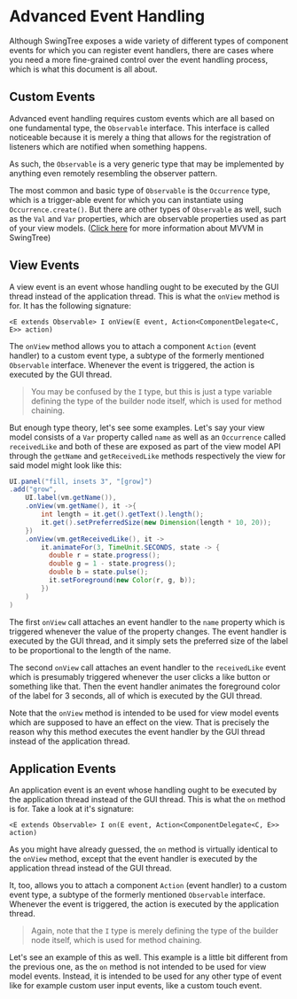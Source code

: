 
# Advanced Event Handling #

Although SwingTree exposes a wide variety of 
different types of component events for which you can register
event handlers, there are cases where you need a more fine-grained
control over the event handling process, which is what this document
is all about.

## Custom Events ##

Advanced event handling requires custom events
which are all based on one fundamental type, the `Observable` interface.
This interface is called noticeable because it is merely
a thing that allows for the registration of listeners
which are notified when something happens.

As such, the `Observable` is a very generic type that may be implemented
by anything even remotely resembling the observer pattern.

The most common and basic type of `Observable` is the `Occurrence` type,
which is a trigger-able event for which you can instantiate using `Occurrence.create()`.
But there are other types of `Observable` as well, such as the `Val` and `Var`
properties, which are observable properties used as part of your view models.
([Click here](Advanced-MVVM.md) for more information about MVVM in SwingTree)

## View Events ##

A view event is an event whose handling ought to be executed by the
GUI thread instead of the application thread.
This is what the `onView` method is for.
It has the following signature:

`<E extends Observable> I onView(E event, Action<ComponentDelegate<C, E>> action)`

The `onView` method allows you to attach a component `Action` (event handler) to
a custom event type, a subtype of the formerly mentioned `Observable` interface.
Whenever the event is triggered, the action is executed by the GUI thread.

> You may be confused by the `I` type, but this is just a type variable
> defining the type of the builder node itself, which is used for method chaining.

But enough type theory, let's see some examples.
Let's say your view model consists of a `Var` property called `name`
as well as an `Occurrence` called `receivedLike`
and both of these are exposed as part of the view model API
through the `getName` and `getReceivedLike` methods respectively
the view for said model might look like this:

```java
UI.panel("fill, insets 3", "[grow]")
.add("grow",
    UI.label(vm.getName()),
    .onView(vm.getName(), it ->{
        int length = it.get().getText().length();
        it.get().setPreferredSize(new Dimension(length * 10, 20));
    })
    .onView(vm.getReceivedLike(), it ->
        it.animateFor(3, TimeUnit.SECONDS, state -> {
          double r = state.progress();
          double g = 1 - state.progress();
          double b = state.pulse();
          it.setForeground(new Color(r, g, b));
        })
    )
)
```

The first `onView` call attaches an event handler to the `name` property
which is triggered whenever the value of the property changes.
The event handler is executed by the GUI thread, and it simply
sets the preferred size of the label to be proportional to the length of the name.

The second `onView` call attaches an event handler to the `receivedLike` event
which is presumably triggered whenever the user clicks a like button or something like that.
Then the event handler animates the foreground color of the label for 3 seconds,
all of which is executed by the GUI thread.

Note that the `onView` method is intended to be used
for view model events which are supposed to have an effect on the view.
That is precisely the reason why this method executes the event handler
by the GUI thread instead of the application thread.    

## Application Events ##

An application event is an event whose handling ought to be executed by the
application thread instead of the GUI thread.
This is what the `on` method is for.
Take a look at it's signature:

`<E extends Observable> I on(E event, Action<ComponentDelegate<C, E>> action)`

As you might have already guessed, the `on` method is virtually identical
to the `onView` method, except that the event handler is executed by the
application thread instead of the GUI thread.

It, too, allows you to attach a component `Action` (event handler) to
a custom event type, a subtype of the formerly mentioned `Observable` interface.
Whenever the event is triggered, the action is executed by the application thread.

> Again, note that the `I` type is merely defining the type of
> the builder node itself, which is used for method chaining.

Let's see an example of this as well.
This example is a little bit different from the previous one,
as the `on` method is not intended to be used for view model events.
Instead, it is intended to be used for any other type of event
like for example custom user input events, like a custom touch event.


